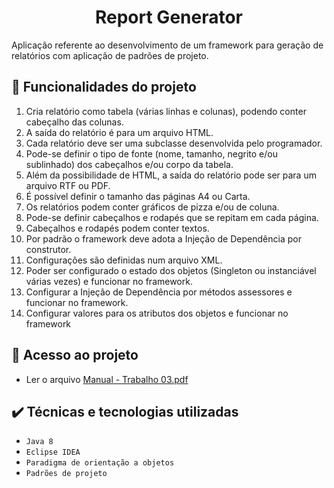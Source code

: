<h1 align="center">Report Generator</h1>
Aplicação referente ao desenvolvimento de um framework para geração de relatórios com aplicação de padrões de projeto.

## 🔨 Funcionalidades do projeto
1. Cria relatório como tabela (várias linhas e colunas), podendo conter cabeçalho das colunas.
2. A saída do relatório é para um arquivo HTML.
3. Cada relatório deve ser uma subclasse desenvolvida pelo programador.
4. Pode-se definir o tipo de fonte (nome, tamanho, negrito e/ou sublinhado) dos cabeçalhos e/ou corpo da tabela.
5. Além da possibilidade de HTML, a saída do relatório pode ser para um arquivo RTF ou PDF.
6. É possível definir o tamanho das páginas A4 ou Carta.
7. Os relatórios podem conter gráficos de pizza e/ou de coluna.
8. Pode-se definir cabeçalhos e rodapés que se repitam em cada página.
9. Cabeçalhos e rodapés podem conter textos.
10. Por padrão o framework deve adota a Injeção de Dependência por construtor.
11. Configurações são definidas num arquivo XML.
12. Poder ser configurado o estado dos objetos (Singleton ou instanciável várias
vezes) e funcionar no framework.
13. Configurar a Injeção de Dependência por métodos assessores e funcionar no
framework.
14. Configurar valores para os atributos dos objetos e funcionar no framework

## 📁 Acesso ao projeto
* Ler o arquivo [Manual  - Trabalho 03.pdf](https://github.com/WillesonThomas/willdev-report-generator/files/10609408/Manual.-.Trabalho.03.pdf)

## ✔️ Técnicas e tecnologias utilizadas

- ``Java 8``
- ``Eclipse IDEA``
- ``Paradigma de orientação a objetos``
- ``Padrões de projeto``
